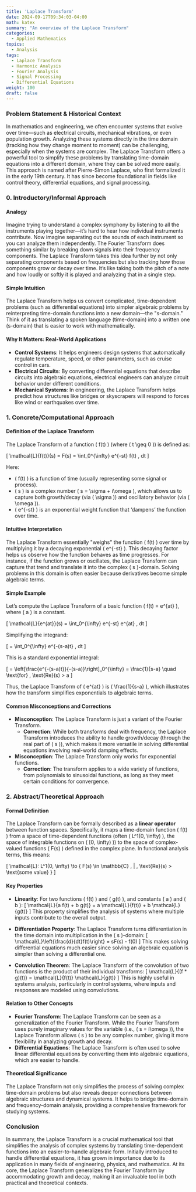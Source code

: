 ```yaml
---
title: 'Laplace Transform'
date: 2024-09-17T09:34:03-04:00
math: katex
summary: "An overview of the Laplace Transform"
categories:
  - Applied Mathematics
topics:
  - Analysis
tags:
  - Laplace Transform
  - Harmonic Analysis
  - Fourier Analysis
  - Signal Processing
  - Differential Equations
weight: 100
draft: false
---
```


### Problem Statement & Historical Context

In mathematics and engineering, we often encounter systems that evolve over time—such as electrical circuits, mechanical vibrations, or even population growth. Analyzing these systems directly in the time domain (tracking how they change moment to moment) can be challenging, especially when the systems are complex. The Laplace Transform offers a powerful tool to simplify these problems by translating time-domain equations into a different domain, where they can be solved more easily. This approach is named after Pierre-Simon Laplace, who first formalized it in the early 19th century. It has since become foundational in fields like control theory, differential equations, and signal processing.

### 0. Introductory/Informal Approach

#### Analogy
Imagine trying to understand a complex symphony by listening to all the instruments playing together—it’s hard to hear how individual instruments contribute. Now imagine separating out the sounds of each instrument so you can analyze them independently. The Fourier Transform does something similar by breaking down signals into their frequency components. The Laplace Transform takes this idea further by not only separating components based on frequencies but also tracking how those components grow or decay over time. It’s like taking both the pitch of a note and how loudly or softly it is played and analyzing that in a single step.

#### Simple Intuition
The Laplace Transform helps us convert complicated, time-dependent problems (such as differential equations) into simpler algebraic problems by reinterpreting time-domain functions into a new domain—the "s-domain." Think of it as translating a spoken language (time-domain) into a written one (s-domain) that is easier to work with mathematically.

#### Why It Matters: Real-World Applications
- **Control Systems**: It helps engineers design systems that automatically regulate temperature, speed, or other parameters, such as cruise control in cars.
- **Electrical Circuits**: By converting differential equations that describe circuits into algebraic equations, electrical engineers can analyze circuit behavior under different conditions.
- **Mechanical Systems**: In engineering, the Laplace Transform helps predict how structures like bridges or skyscrapers will respond to forces like wind or earthquakes over time.

### 1. Concrete/Computational Approach

#### Definition of the Laplace Transform
The Laplace Transform of a function \( f(t) \) (where \( t \geq 0 \)) is defined as:

\[
\mathcal{L}\{f(t)\}(s) = F(s) = \int_0^{\infty} e^{-st} f(t) \, dt
\]

Here:
- \( f(t) \) is a function of time (usually representing some signal or process).
- \( s \) is a complex number \( s = \sigma + i\omega \), which allows us to capture both growth/decay (via \( \sigma \)) and oscillatory behavior (via \( \omega \)).
- \( e^{-st} \) is an exponential weight function that ‘dampens’ the function over time.

#### Intuitive Interpretation
The Laplace Transform essentially "weighs" the function \( f(t) \) over time by multiplying it by a decaying exponential \( e^{-st} \). This decaying factor helps us observe how the function behaves as time progresses. For instance, if the function grows or oscillates, the Laplace Transform can capture that trend and translate it into the complex \( s \)-domain. Solving problems in this domain is often easier because derivatives become simple algebraic terms.

#### Simple Example
Let’s compute the Laplace Transform of a basic function \( f(t) = e^{at} \), where \( a \) is a constant.

\[
\mathcal{L}\{e^{at}\}(s) = \int_0^{\infty} e^{-st} e^{at} \, dt
\]

Simplifying the integrand:

\[
= \int_0^{\infty} e^{-(s-a)t} \, dt
\]

This is a standard exponential integral:

\[
= \left[\frac{e^{-(s-a)t}}{-(s-a)}\right]_0^{\infty} = \frac{1}{s-a} \quad \text{for} \, \text{Re}(s) > a
\]

Thus, the Laplace Transform of \( e^{at} \) is \( \frac{1}{s-a} \), which illustrates how the transform simplifies exponentials to algebraic terms.

#### Common Misconceptions and Corrections
- **Misconception**: The Laplace Transform is just a variant of the Fourier Transform.
  - **Correction**: While both transforms deal with frequency, the Laplace Transform introduces the ability to handle growth/decay (through the real part of \( s \)), which makes it more versatile in solving differential equations involving real-world damping effects.
- **Misconception**: The Laplace Transform only works for exponential functions.
  - **Correction**: The transform applies to a wide variety of functions, from polynomials to sinusoidal functions, as long as they meet certain conditions for convergence.

### 2. Abstract/Theoretical Approach

#### Formal Definition
The Laplace Transform can be formally described as a **linear operator** between function spaces. Specifically, it maps a time-domain function \( f(t) \) from a space of time-dependent functions (often \( L^1(0, \infty) \), the space of integrable functions on \( [0, \infty) \)) to the space of complex-valued functions \( F(s) \) defined in the complex plane. In functional analysis terms, this means:

\[
\mathcal{L}: L^1(0, \infty) \to \{ F(s) \in \mathbb{C} \, | \, \text{Re}(s) > \text{some value} \}
\]

#### Key Properties
- **Linearity**: For two functions \( f(t) \) and \( g(t) \), and constants \( a \) and \( b \):
  \[
  \mathcal{L}\{a f(t) + b g(t)\} = a \mathcal{L}\{f(t)\} + b \mathcal{L}\{g(t)\}
  \]
  This property simplifies the analysis of systems where multiple inputs contribute to the overall output.

- **Differentiation Property**: The Laplace Transform turns differentiation in the time domain into multiplication in the \( s \)-domain:
  \[
  \mathcal{L}\left\{\frac{d}{dt}f(t)\right\} = sF(s) - f(0)
  \]
  This makes solving differential equations much easier since solving an algebraic equation is simpler than solving a differential one.

- **Convolution Theorem**: The Laplace Transform of the convolution of two functions is the product of their individual transforms:
  \[
  \mathcal{L}\{(f * g)(t)\} = \mathcal{L}\{f(t)\} \mathcal{L}\{g(t)\}
  \]
  This is highly useful in systems analysis, particularly in control systems, where inputs and responses are modeled using convolutions.

#### Relation to Other Concepts
- **Fourier Transform**: The Laplace Transform can be seen as a generalization of the Fourier Transform. While the Fourier Transform uses purely imaginary values for the variable (i.e., \( s = i\omega \)), the Laplace Transform allows \( s \) to be any complex number, giving it more flexibility in analyzing growth and decay.
- **Differential Equations**: The Laplace Transform is often used to solve linear differential equations by converting them into algebraic equations, which are easier to handle.

#### Theoretical Significance
The Laplace Transform not only simplifies the process of solving complex time-domain problems but also reveals deeper connections between algebraic structures and dynamical systems. It helps to bridge time-domain and frequency-domain analysis, providing a comprehensive framework for studying systems.

### Conclusion

In summary, the Laplace Transform is a crucial mathematical tool that simplifies the analysis of complex systems by translating time-dependent functions into an easier-to-handle algebraic form. Initially introduced to handle differential equations, it has grown in importance due to its application in many fields of engineering, physics, and mathematics. At its core, the Laplace Transform generalizes the Fourier Transform by accommodating growth and decay, making it an invaluable tool in both practical and theoretical contexts.
